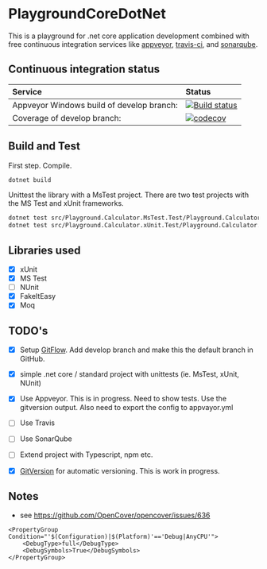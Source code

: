 # PlaygroundCoreDotNet
This is a playground for .net core application development combined with free continuous integration services like [appveyor](http://appveyor.com), [travis-ci](https://travis-ci.org/), and [sonarqube](https://about.sonarcloud.io/).


## Continuous integration status


| Service | Status |
| :--- | :--- |
| Appveyor Windows build of develop branch: | [![Build status](https://ci.appveyor.com/api/projects/status/d6clbt722i1fxcy9/branch/develop?svg=true)](https://ci.appveyor.com/project/coenm/playgroundcoredotnet/branch/develop) |
| Coverage of develop branch: | [![codecov](https://codecov.io/gh/coenm/PlaygroundCoreDotNet/branch/develop/graph/badge.svg)](https://codecov.io/gh/coenm/PlaygroundCoreDotNet) |


## Build and Test
First step. Compile.
```bash
dotnet build
```

Unittest the library with a MsTest project.
There are two test projects with the MS Test and xUnit frameworks.
```bash
dotnet test src/Playground.Calculator.MsTest.Test/Playground.Calculator.MsTest.Test.csproj
dotnet test src/Playground.Calculator.xUnit.Test/Playground.Calculator.xUnit.Test.csproj
```

## Libraries used
- [x] xUnit
- [x] MS Test
- [ ] NUnit
- [x] FakeItEasy
- [x] Moq

## TODO's
- [x] Setup [GitFlow](http://nvie.com/posts/a-successful-git-branching-model/). Add develop branch and make this the default branch in GitHub.
- [x] simple .net core / standard project with unittests (ie. MsTest, xUnit, NUnit)
- [x] Use Appveyor. This is in progress. Need to show tests. Use the gitversion output. Also need to export the config to appvayor.yml
- [ ] Use Travis
- [ ] Use SonarQube
- [ ] Extend project with Typescript, npm etc.
- [x] [GitVersion](https://gitversion.readthedocs.io/en/latest/) for automatic versioning. This is work in progress.



## Notes

- see https://github.com/OpenCover/opencover/issues/636
```
<PropertyGroup Condition="'$(Configuration)|$(Platform)'=='Debug|AnyCPU'">
    <DebugType>full</DebugType>
    <DebugSymbols>True</DebugSymbols>
</PropertyGroup>
```
